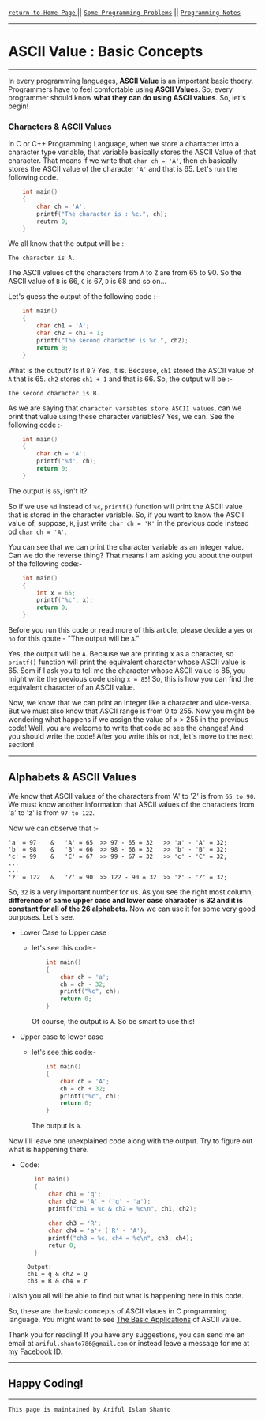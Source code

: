 [ `return to Home Page` ](https://shanto-swe029.github.io) || [`Some Programming Problems`](https://shanto-swe029.github.io/programmingproblems) || [`Programming Notes`](https://shanto-swe029.github.io/programmingnotes)

***

# ASCII Value : Basic Concepts

***

In every programming languages, **ASCII Value** is an important basic thoery. Programmers have to feel comfortable using **ASCII Value**s. So, every programmer should know **what they can do using ASCII values**. So, let's begin!

### Characters & ASCII Values

In C or C++ Programming Language, when we store a chartacter into a character type variable, that variable basically stores the ASCII Value of that character. That means if we write that `char ch = 'A'`, then `ch` basically stores the ASCII value of the character `'A'` and that is 65. Let's run the following code.

```c
	int main()
	{
		char ch = 'A';
		printf("The character is : %c.", ch);
		reutrn 0;
	}
```

We all know that the output will be :-

	The character is A.

The ASCII values of the characters from `A` to `Z` are from 65 to 90. So the ASCII value of `B` is 66, `C` is 67, `D` is 68 and so on...

Let's guess the output of the following code :-

```c
	int main()
	{
		char ch1 = 'A';
		char ch2 = ch1 + 1;
		printf("The second character is %c.", ch2);
		return 0;
	}
```

What is the output? Is it `B` ? Yes, it is. Because, `ch1` stored the ASCII value of `A` that is 65. `ch2` stores `ch1 + 1` and that is 66. So, the output will be :-

	The second character is B.

As we are saying that `character variables store ASCII values`, can we print that value using these character variables? Yes, we can. See the following code :-

```c
	int main()
	{
		char ch = 'A';
		printf("%d", ch);
		return 0;
	}
```

The output is `65`, isn't it? 

So if we use `%d` instead of `%c`, `printf()` function will print the ASCII value that is stored in the character variable. So, if you want to know the ASCII value of, suppose, `K`, just write `char ch = 'K'` in the previous code instead od `char ch = 'A'`. 

You can see that we can print the character variable as an integer value. Can we do the reverse thing? That means I am asking you about the output of the following code:-

```c
	int main()
	{
		int x = 65;
		printf("%c", x);
		return 0;
	}
```

Before you run this code or read more of this article, please decide a `yes` or `no` for this qoute - "The output will be `A`."

Yes, the output will be `A`. Because we are printing x as a character, so `printf()` function will print the equivalent character whose ASCII value is 65. Som if I ask you to tell me the character whose ASCII value is 85, you might write the previous code using `x = 85`! So, this is how you can find the equivalent character of an ASCII value.

Now, we know that we can print an integer like a character and vice-versa. But we must also know that ASCII range is from 0 to 255. Now you might be wondering what happens if we assign the value of x > 255 in the previous code! Well, you are welcome to write that code so see the changes! And you should write the code! After you write this or not, let's move to the next section!

***

## Alphabets & ASCII Values

We know that ASCII values of the characters from 'A' to 'Z' is from `65 to 90`. We must know another information that ASCII values of the characters from 'a' to 'z' is from `97 to 122`.

Now we can observe that :-

	'a' = 97	&	'A' = 65  >> 97 - 65 = 32	>> 'a' - 'A' = 32;
	'b' = 98	&	'B' = 66  >> 98 - 66 = 32	>> 'b' - 'B' = 32;
	'c' = 99	&	'C' = 67  >> 99 - 67 = 32	>> 'c' - 'C' = 32;
	...
	...
	'z' = 122	&	'Z' = 90  >> 122 - 90 = 32 	>> 'z' - 'Z' = 32;

So, `32` is a very important number for us. As you see the right most column, **difference of same upper case and lower case character is 32 and it is constant for all of the 26 alphabets.** Now we can use it for some very good purposes. Let's see.

- Lower Case to Upper case
	- let's see this code:-
		```c
			int main()
			{
				char ch = 'a';
				ch = ch - 32;
				printf("%c", ch);
				return 0;
			}
		```
		
		Of course, the output is `A`. So be smart to use this!
- Upper case to lower case
	- let's see this code:-
		```c
			int main()
			{
				char ch = 'A';
				ch = ch + 32;
				printf("%c", ch);
				return 0;
			}
		```
		
		The output is `a`.

Now I'll leave one unexplained code along with the output. Try to figure out what is happening there.

- Code:
	```c
		int main()
		{
			char ch1 = 'q';
			char ch2 = 'A' + ('q' - 'a');
			printf("ch1 = %c & ch2 = %c\n", ch1, ch2);
			
			char ch3 = 'R';
			char ch4 = 'a'+ ('R' - 'A');
			printf("ch3 = %c, ch4 = %c\n", ch3, ch4);
			retur 0;
		}
	```
		Output:
		ch1 = q & ch2 = Q
		ch3 = R & ch4 = r

I wish you all will be able to find out what is happening here in this code.

So, these are the basic concepts of ASCII vlaues in C programming language. You might want to see [The Basic Applications](https://shanto-swe029.github.io/programmingnotes/ASCII-value/basic-applications) of ASCII value.

Thank you for reading! If you have any suggestions, you can send me an email at `ariful.shanto786@gmail.com` or instead leave a message for me at my [Facebook ID](https://facebook.com/shanto3585).

***

## Happy Coding!

***

`This page is maintained by Ariful Islam Shanto`
